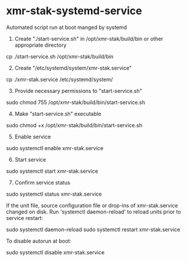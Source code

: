 # xmr-stak-systemd-service
Automated script run at boot manged by systemd

1. Create "./start-service.sh" in /opt/xmr-stak/build/bin or other appropriate directory

cp ./start-service.sh /opt/xmr-stak/build/bin

2. Create "/etc/systemd/system/xmr-stak.service"

cp ./xmr-stak.service /etc/systemd/system/

3. Provide necessary permissions to "start-service.sh"

sudo chmod 755 /opt/xmr-stak/build/bin/start-service.sh

4. Make "start-service.sh" executable

sudo chmod +x /opt/xmr-stak/build/bin/start-service.sh

5. Enable service

sudo systemctl enable xmr-stak.service

6. Start service

sudo systemctl start xmr-stak.service

7. Confirm service status

sudo systemctl status xmr-stak.service


If the unit file, source configuration file or drop-ins of xmr-stak.service changed on disk. Run 'systemctl daemon-reload' to reload units prior to service restart:

sudo systemctl daemon-reload
sudo systemctl restart xmr-stak.service


To disable autorun at boot:

sudo systemctl disable xmr-stak.service

